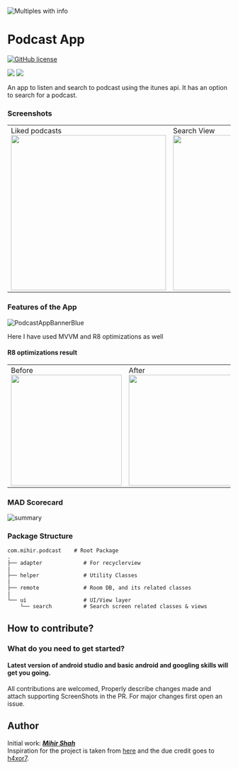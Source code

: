 ![Multiples with info](https://user-images.githubusercontent.com/66465511/164916085-1bd0e95e-1750-4564-9156-c6f88c25a9e6.png)
# **Podcast App**
[![GitHub license](https://img.shields.io/badge/License-MIT-blue.svg)](LICENSE)
<p>
<img src="https://img.shields.io/badge/Android-3DDC84?style=for-the-badge&logo=android&logoColor=white"/>  
<img src="https://img.shields.io/badge/Kotlin-0095D5?&style=for-the-badge&logo=kotlin&logoColor=white"/>
</p>


An app to listen and search to podcast using the itunes api. It has an option to search for a podcast.

### Screenshots
<table>
  <tr>
    <td>Liked podcasts<img src="https://user-images.githubusercontent.com/66465511/164727486-c56d9d6e-b06e-48ee-83b7-eb64a5b6c318.jpg" width="350">
    <td>Search View<img src="https://user-images.githubusercontent.com/66465511/164727493-c3f97169-add8-4c3e-991c-f173dcb2718c.jpg" width="350">
    <td>Search Results<img src="https://user-images.githubusercontent.com/66465511/164727497-502ced0c-2793-4d41-961c-d7188debaba7.jpg" width="350">
    <td>Podcast Details<img src="https://user-images.githubusercontent.com/66465511/164727503-d6209491-e50c-44f0-8a3d-08ed0eec528c.jpg" width="350">
    <td>Episode details <img src="https://user-images.githubusercontent.com/66465511/164727510-76880fc3-c501-4f6e-8fe5-d44403f51aea.jpg" width="350">
</table>

### Features of the App
![PodcastAppBannerBlue](https://user-images.githubusercontent.com/66465511/164915047-c4db1611-133a-4894-93ec-240cbe4fbda0.png) 


Here I have used MVVM and R8 optimizations as well

#### R8 optimizations result
  <table>
  <tr>
    <td>Before <br> <img src="https://user-images.githubusercontent.com/66465511/184552175-70b6ad18-348c-4f87-8212-dfa719cd616c.jpg" width="250">
    <td>After <br> <img src="https://user-images.githubusercontent.com/66465511/184552171-3fa4e1e7-fac9-4814-8772-1db702c1f1c1.jpg" width="250">
 </table>
 
 
 ### MAD Scorecard
![summary](https://user-images.githubusercontent.com/66465511/184683480-0de942f3-2f02-4ebb-b7be-cce129230c43.png)

### Package Structure
    
    com.mihir.podcast    # Root Package
    .
    ├── adapter             # For recyclerview
    |
    ├── helper              # Utility Classes
    |
    ├── remote              # Room DB, and its related classes
    |
    └── ui                  # UI/View layer
        └── search          # Search screen related classes & views
    
    
## How to contribute?
### What do you need to get started?
#### Latest version of android studio and basic android and googling skills will get you going.
All contributions are welcomed, Properly describe changes made and attach supporting ScreenShots in the PR. For major changes first open an issue.

## Author
Initial work: <a href="https://github.com/Miihir79">***Mihir Shah***</a> <br>
Inspiration for the project is taken from <a href="https://github.com/h4xor7/Suno">here</a> and the due credit goes to <a href="https://github.com/h4xor7">h4xor7</a>.
